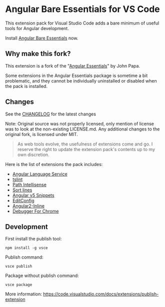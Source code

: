 # Angular Bare Essentials for VS Code
This extension pack for Visual Studio Code adds a bare minimum of useful tools for Angular development.

Install [Angular Bare Essentials](https://marketplace.visualstudio.com/items?itemName=brain.angular-bare-essentials) now.

## Why make this fork?

This extension is a fork of the "[Angular Essentials](https://github.com/johnpapa/vscode-angular-essentials)" by John Papa.

Some extensions in the Angular Essentials package is sometime a bit problematic, and they cannot be individually uninstalled or disabled when the pack is installed.

## Changes

See the [CHANGELOG](CHANGELOG.md) for the latest changes

Note: Original source was not properly licensed, only mention of license was to look at the non-existing LICENSE.md. Any additional changes to the original fork, is licensed under MIT.

> As web tools evolve, the usefulness of extensions come and go. I reserve the right to update the extension pack's contents up to my own discretion.

Here is the list of extensions the pack includes:

* [Angular Language Service](https://marketplace.visualstudio.com/items?itemName=Angular.ng-template)
* [tslint](https://marketplace.visualstudio.com/items?itemName=eg2.tslint)
* [Path Intellisense](https://marketplace.visualstudio.com/items?itemName=christian-kohler.path-intellisense)
* [Sort lines](https://marketplace.visualstudio.com/items?itemName=Tyriar.sort-lines)
* [Angular v5 Snippets](https://marketplace.visualstudio.com/items?itemName=johnpapa.Angular2)
* [EditConfig](https://marketplace.visualstudio.com/items?itemName=editorconfig.editorconfig)
* [Angular2-Inline](https://marketplace.visualstudio.com/items?itemName=natewallace.angular2-inline)
* [Debugger For Chrome](https://marketplace.visualstudio.com/items?itemName=msjsdiag.debugger-for-chrome) 

## Development

First install the publish tool:

```
npm install -g vsce
```


Publish command:

```
vsce publish
```

Package without publish command:

```
vsce package
```

More information: https://code.visualstudio.com/docs/extensions/publish-extension
